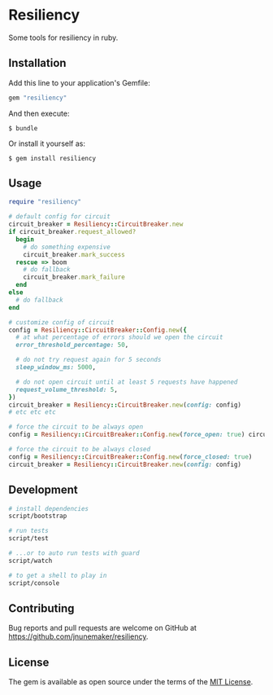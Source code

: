 # Resiliency

Some tools for resiliency in ruby.

## Installation

Add this line to your application's Gemfile:

```ruby
gem "resiliency"
```

And then execute:

    $ bundle

Or install it yourself as:

    $ gem install resiliency

## Usage

```ruby
require "resiliency"

# default config for circuit
circuit_breaker = Resiliency::CircuitBreaker.new
if circuit_breaker.request_allowed?
  begin
    # do something expensive
    circuit_breaker.mark_success
  rescue => boom
    # do fallback
    circuit_breaker.mark_failure
  end
else
  # do fallback
end

# customize config of circuit
config = Resiliency::CircuitBreaker::Config.new({
  # at what percentage of errors should we open the circuit
  error_threshold_percentage: 50,

  # do not try request again for 5 seconds
  sleep_window_ms: 5000,

  # do not open circuit until at least 5 requests have happened
  request_volume_threshold: 5,
})
circuit_breaker = Resiliency::CircuitBreaker.new(config: config)
# etc etc etc

# force the circuit to be always open
config = Resiliency::CircuitBreaker::Config.new(force_open: true) circuit_breaker = Resiliency::CircuitBreaker.new(config: config)

# force the circuit to be always closed
config = Resiliency::CircuitBreaker::Config.new(force_closed: true)
circuit_breaker = Resiliency::CircuitBreaker.new(config: config)
```

## Development

```bash
# install dependencies
script/bootstrap

# run tests
script/test

# ...or to auto run tests with guard
script/watch

# to get a shell to play in
script/console
```

## Contributing

Bug reports and pull requests are welcome on GitHub at https://github.com/jnunemaker/resiliency.

## License

The gem is available as open source under the terms of the [MIT License](http://opensource.org/licenses/MIT).
